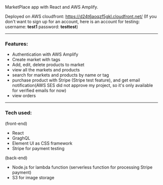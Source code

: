 MarketPlace app with React and AWS Amplify.

Deployed on AWS cloudfront: https://d24t6aoqzf5gkl.cloudfront.net/
(If you don't want to sign up for an account, here is an account for testing: 
  username: **test1**
  password: **testtest**)
  
---
### Features:
- Authentication with AWS Amplify
- Create market with tags
- Add, edit, delete products to market
- view all the markets and products
- search for markets and products by name or tag
- purchase product with Stripe (Stripe test feature), and get email notification(AWS SES did not approve my project, so it's only available for verified emails for now)
- view orders

---
### Tech used:

(front-end)
- React
- GraghQL
- Element UI as CSS framework
- Stripe for payment testing

(back-end)
- Node.js for lambda function (serverless function for processing Stripe payment)
- S3 for image storage
